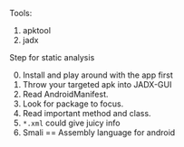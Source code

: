 Tools:
1. apktool
2. jadx

Step for static analysis

0. Install and play around with the app first
1. Throw your targeted apk into JADX-GUI
2. Read AndroidManifest. 
3. Look for package to focus.
4. Read important method and class.
5. `*.xml` could give juicy info
6. Smali == Assembly language for android
